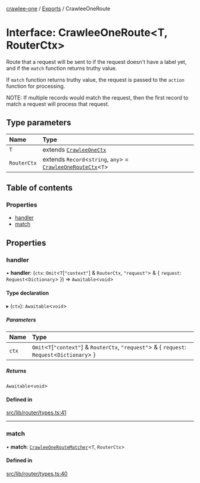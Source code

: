 [crawlee-one](../README.md) / [Exports](../modules.md) / CrawleeOneRoute

# Interface: CrawleeOneRoute<T, RouterCtx\>

Route that a request will be sent to if the request doesn't have a label yet,
and if the `match` function returns truthy value.

If `match` function returns truthy value, the request is passed to the `action`
function for processing.

NOTE: If multiple records would match the request, then the first record to match
a request will process that request.

## Type parameters

| Name | Type |
| :------ | :------ |
| `T` | extends [`CrawleeOneCtx`](CrawleeOneCtx.md) |
| `RouterCtx` | extends `Record`<`string`, `any`\> = [`CrawleeOneRouteCtx`](../modules.md#crawleeoneroutectx)<`T`\> |

## Table of contents

### Properties

- [handler](CrawleeOneRoute.md#handler)
- [match](CrawleeOneRoute.md#match)

## Properties

### handler

• **handler**: (`ctx`: `Omit`<`T`[``"context"``] & `RouterCtx`, ``"request"``\> & { `request`: `Request`<`Dictionary`\>  }) => `Awaitable`<`void`\>

#### Type declaration

▸ (`ctx`): `Awaitable`<`void`\>

##### Parameters

| Name | Type |
| :------ | :------ |
| `ctx` | `Omit`<`T`[``"context"``] & `RouterCtx`, ``"request"``\> & { `request`: `Request`<`Dictionary`\>  } |

##### Returns

`Awaitable`<`void`\>

#### Defined in

[src/lib/router/types.ts:41](https://github.com/JuroOravec/crawlee-one/blob/a1c29c5/src/lib/router/types.ts#L41)

___

### match

• **match**: [`CrawleeOneRouteMatcher`](../modules.md#crawleeoneroutematcher)<`T`, `RouterCtx`\>

#### Defined in

[src/lib/router/types.ts:40](https://github.com/JuroOravec/crawlee-one/blob/a1c29c5/src/lib/router/types.ts#L40)
